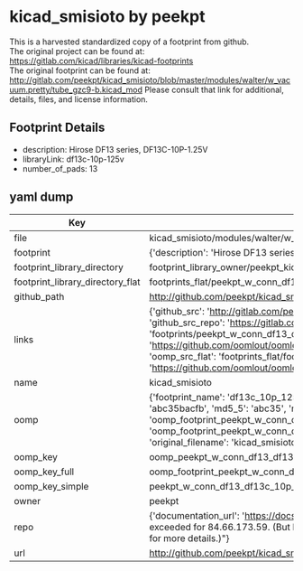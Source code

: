 # kicad_smisioto by peekpt  
This is a harvested standardized copy of a footprint from github.  
The original project can be found at:  
https://gitlab.com/kicad/libraries/kicad-footprints  
The original footprint can be found at:
http://gitlab.com/peekpt/kicad_smisioto/blob/master/modules/walter/w_vacuum.pretty/tube_gzc9-b.kicad_mod
Please consult that link for additional, details, files, and license information.  
## Footprint Details
* description: Hirose DF13 series, DF13C-10P-1.25V  
* libraryLink: df13c-10p-125v  
* number_of_pads: 13  
## yaml dump  
| Key | Value |  
| --- | --- |  
| file | kicad_smisioto/modules/walter/w_conn_df13.pretty/df13c-10p-125v.kicad_mod |  
| footprint | {'description': 'Hirose DF13 series, DF13C-10P-1.25V', 'libraryLink': 'df13c-10p-125v', 'number_of_pads': 13} |  
| footprint_library_directory | footprint_library_owner/peekpt_kicad_smisioto |  
| footprint_library_directory_flat | footprints_flat/peekpt_w_conn_df13_df13c_10p_125v/working |  
| github_path | http://github.com/peekpt/kicad_smisioto/blob/master/modules/walter/w_conn_df13.pretty/df13c-10p-125v.kicad_mod |  
| links | {'github_src': 'http://gitlab.com/peekpt/kicad_smisioto/blob/master/modules/walter/w_vacuum.pretty/tube_gzc9-b.kicad_mod', 'github_src_repo': 'https://gitlab.com/kicad/libraries/kicad-footprints', 'oomp_bot': 'footprints/peekpt_w_conn_df13_df13c_10p_125v/working', 'oomp_bot_github': 'https://github.com/oomlout/oomlout_oomp_footprint_bot/tree/main/footprints/peekpt_w_conn_df13_df13c_10p_125v/working', 'oomp_src_flat': 'footprints_flat/footprints_flat/peekpt_w_conn_df13_df13c_10p_125v/working', 'oomp_src_flat_github': 'https://github.com/oomlout/oomlout_oomp_footprint_src/tree/main/footprints_flat/peekpt_w_conn_df13_df13c_10p_125v/working'} |  
| name | kicad_smisioto |  
| oomp | {'footprint_name': 'df13c_10p_125v', 'library_name': 'w_conn_df13', 'md5': 'abc35bacfb697fedf09a80cd353d5207', 'md5_10': 'abc35bacfb', 'md5_5': 'abc35', 'md5_6': 'abc35b', 'oomp_key': 'oomp_peekpt_w_conn_df13_df13c_10p_125v', 'oomp_key_extra': 'oomp_footprint_peekpt_w_conn_df13_df13c_10p_125v', 'oomp_key_full': 'oomp_footprint_peekpt_w_conn_df13_df13c_10p_125v_abc35b', 'oomp_key_simple': 'peekpt_w_conn_df13_df13c_10p_125v', 'original_filename': 'kicad_smisioto/modules/walter/w_conn_df13.pretty/df13c-10p-125v.kicad_mod', 'owner_name': 'peekpt'} |  
| oomp_key | oomp_peekpt_w_conn_df13_df13c_10p_125v |  
| oomp_key_full | oomp_footprint_peekpt_w_conn_df13_df13c_10p_125v |  
| oomp_key_simple | peekpt_w_conn_df13_df13c_10p_125v |  
| owner | peekpt |  
| repo | {'documentation_url': 'https://docs.github.com/rest/overview/resources-in-the-rest-api#rate-limiting', 'message': "API rate limit exceeded for 84.66.173.59. (But here's the good news: Authenticated requests get a higher rate limit. Check out the documentation for more details.)"} |  
| url | http://github.com/peekpt/kicad_smisioto |  

